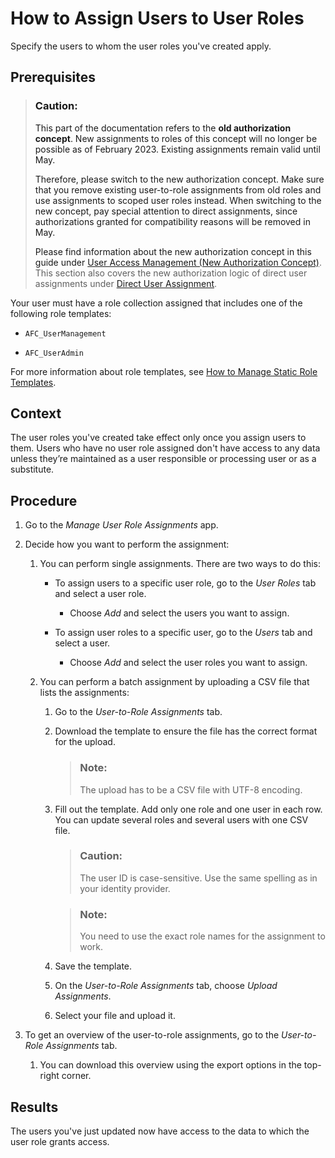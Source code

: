 <!-- loio8729c2d995b245c9829ac6675e3e0a1c -->

# How to Assign Users to User Roles

Specify the users to whom the user roles you've created apply.



<a name="loio8729c2d995b245c9829ac6675e3e0a1c__prereq_n3m_51c_ckb"/>

## Prerequisites

> ### Caution:  
> This part of the documentation refers to the **old authorization concept**. New assignments to roles of this concept will no longer be possible as of February 2023. Existing assignments remain valid until May.
> 
> Therefore, please switch to the new authorization concept. Make sure that you remove existing user-to-role assignments from old roles and use assignments to scoped user roles instead. When switching to the new concept, pay special attention to direct assignments, since authorizations granted for compatibility reasons will be removed in May.
> 
> Please find information about the new authorization concept in this guide under [User Access Management \(New Authorization Concept\)](user-access-management-new-authorization-concept-d974847.md). This section also covers the new authorization logic of direct user assignments under [Direct User Assignment](direct-user-assignment-f96b217.md).

Your user must have a role collection assigned that includes one of the following role templates:

-   `AFC_UserManagement`

-   `AFC_UserAdmin`


For more information about role templates, see [How to Manage Static Role Templates](how-to-manage-static-role-templates-0cca34d.md).



## Context

The user roles you've created take effect only once you assign users to them. Users who have no user role assigned don't have access to any data unless they’re maintained as a user responsible or processing user or as a substitute.



## Procedure

1.  Go to the *Manage User Role Assignments* app.

2.  Decide how you want to perform the assignment:

    1.  You can perform single assignments. There are two ways to do this:

        -   To assign users to a specific user role, go to the *User Roles* tab and select a user role.

            -   Choose *Add* and select the users you want to assign.


        -   To assign user roles to a specific user, go to the *Users* tab and select a user.

            -   Choose *Add* and select the user roles you want to assign.



    2.  You can perform a batch assignment by uploading a CSV file that lists the assignments:

        1.  Go to the *User-to-Role Assignments* tab.

        2.  Download the template to ensure the file has the correct format for the upload.

            > ### Note:  
            > The upload has to be a CSV file with UTF-8 encoding.

        3.  Fill out the template. Add only one role and one user in each row. You can update several roles and several users with one CSV file.

            > ### Caution:  
            > The user ID is case-sensitive. Use the same spelling as in your identity provider.

            > ### Note:  
            > You need to use the exact role names for the assignment to work.

        4.  Save the template.

        5.  On the *User-to-Role Assignments* tab, choose *Upload Assignments*.

        6.  Select your file and upload it.



3.  To get an overview of the user-to-role assignments, go to the *User-to-Role Assignments* tab.

    1.  You can download this overview using the export options in the top-right corner.





<a name="loio8729c2d995b245c9829ac6675e3e0a1c__result_v53_jpt_3mb"/>

## Results

The users you've just updated now have access to the data to which the user role grants access.

